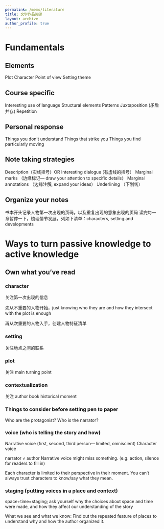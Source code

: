 ```yaml
---
permalink: /memo/literature
title: 文学作品阅读
layout: archive
author_profile: true
---
```


# Fundamentals

## Elements 
Plot
Character 
Point of view 
Setting
theme

## Course specific 
Interesting use of language 
Structural elements 
Patterns 
Juxtaposition (矛盾并存)
Repetition 

## Personal response 
Things you don’t understand 
Things that strike you 
Things you find particularly moving 


## Note taking strategies 
Description（实线括号）OR Interesting dialogue (有虚线的括号）
Marginal marks （边缘标记— draw your attention to specific details）
Marginal annotations （边缘注解, expand your ideas）
Underlining （下划线）
		

## Organize your notes 
书本开头记录人物第一次出现的页码，以及重复出现的意象出现的页码
读完每一章暂停一下，梳理情节发展，列如下清单：characters, setting and developments 


# Ways to turn passive knowledge to active knowledge 

## Own what you’ve read 

### character 
关注第一次出现的信息

先从不重要的人物开始，just knowing who they are and how they intersect with the plot is enough

再从次重要的人物入手，创建人物特征清单 

### setting 
关注地点之间的联系

### plot
关注 main turning point 

### contextualization 
关注 author
book
historical moment 



### Things to consider before setting pen to paper
Who are the protagonist?
Who is the narrator? 

### voice (who is telling the story and how)
Narrative voice (first, second, third person— limited, omniscient)
Character voice 			

narrator ≠ author 
Narrative voice might miss something. (e.g. action, silence for readers to fill in)

Each character is limited to their perspective in their moment. 
You can’t always trust characters to know/say what they mean. 

### staging (putting voices in a place and context)

space+time=staging; ask yourself why the choices about space and time were made, and how they affect our understanding of the story

What we see and what we know: Find out the repeated feature of places to understand why and how the author organized it. 


